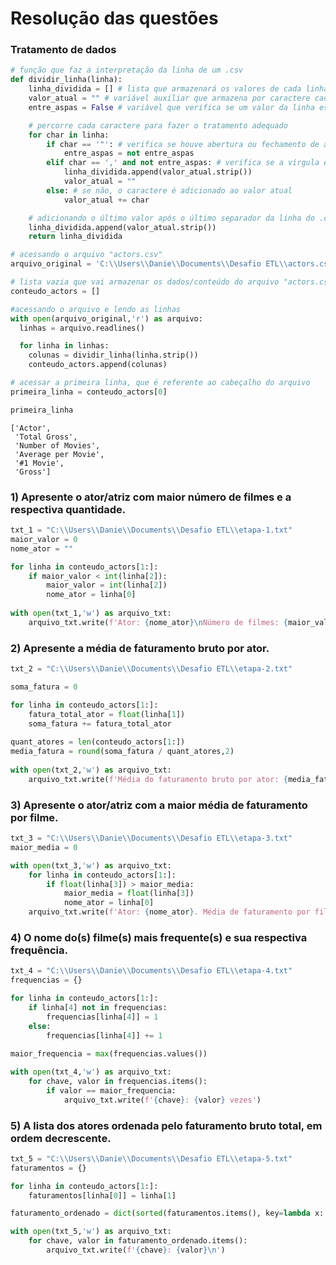 # Resolução das questões

### Tratamento de dados


```python
# função que faz a interpretação da linha de um .csv
def dividir_linha(linha):
    linha_dividida = [] # lista que armazenará os valores de cada linha
    valor_atual = "" # variável auxiliar que armazena por caractere cada valor da linha
    entre_aspas = False # variável que verifica se um valor da linha está entre aspas

    # percorre cada caractere para fazer o tratamento adequado
    for char in linha:
        if char == '"': # verifica se houve abertura ou fechamento de aspas
            entre_aspas = not entre_aspas 
        elif char == ',' and not entre_aspas: # verifica se a vírgula está como separador de coluna
            linha_dividida.append(valor_atual.strip())
            valor_atual = ""
        else: # se não, o caractere é adicionado ao valor atual
            valor_atual += char

    # adicionando o último valor após o último separador da linha do .csv
    linha_dividida.append(valor_atual.strip())
    return linha_dividida

# acessando o arquivo "actors.csv"
arquivo_original = 'C:\\Users\\Danie\\Documents\\Desafio ETL\\actors.csv'

# lista vazia que vai armazenar os dados/conteúdo do arquivo "actors.csv"
conteudo_actors = []

#acessando o arquivo e lendo as linhas
with open(arquivo_original,'r') as arquivo:
  linhas = arquivo.readlines() 

  for linha in linhas:
    colunas = dividir_linha(linha.strip())
    conteudo_actors.append(colunas)
```


```python
# acessar a primeira linha, que é referente ao cabeçalho do arquivo
primeira_linha = conteudo_actors[0]

primeira_linha
```




    ['Actor',
     'Total Gross',
     'Number of Movies',
     'Average per Movie',
     '#1 Movie',
     'Gross']



### 1) Apresente o ator/atriz com maior número de filmes e a respectiva quantidade.


```python
txt_1 = "C:\\Users\\Danie\\Documents\\Desafio ETL\\etapa-1.txt"
maior_valor = 0
nome_ator = ""

for linha in conteudo_actors[1:]:
    if maior_valor < int(linha[2]):
        maior_valor = int(linha[2])
        nome_ator = linha[0]
        
with open(txt_1,'w') as arquivo_txt:
    arquivo_txt.write(f'Ator: {nome_ator}\nNúmero de filmes: {maior_valor}.')
```

### 2) Apresente a média de faturamento bruto por ator.


```python
txt_2 = "C:\\Users\\Danie\\Documents\\Desafio ETL\\etapa-2.txt"

soma_fatura = 0

for linha in conteudo_actors[1:]:
    fatura_total_ator = float(linha[1])
    soma_fatura += fatura_total_ator
    
quant_atores = len(conteudo_actors[1:])
media_fatura = round(soma_fatura / quant_atores,2)
    
with open(txt_2,'w') as arquivo_txt:
    arquivo_txt.write(f'Média do faturamento bruto por ator: {media_fatura}')
```

### 3) Apresente o ator/atriz com a maior média de faturamento por filme.


```python
txt_3 = "C:\\Users\\Danie\\Documents\\Desafio ETL\\etapa-3.txt"
maior_media = 0

with open(txt_3,'w') as arquivo_txt:
    for linha in conteudo_actors[1:]:
        if float(linha[3]) > maior_media:
            maior_media = float(linha[3])
            nome_ator = linha[0]
    arquivo_txt.write(f'Ator: {nome_ator}. Média de faturamento por filme: {maior_media}.')
```

### 4) O nome do(s) filme(s) mais frequente(s) e sua respectiva frequência.


```python
txt_4 = "C:\\Users\\Danie\\Documents\\Desafio ETL\\etapa-4.txt"
frequencias = {}

for linha in conteudo_actors[1:]:
    if linha[4] not in frequencias:
        frequencias[linha[4]] = 1
    else:
        frequencias[linha[4]] += 1
        
maior_frequencia = max(frequencias.values())

with open(txt_4,'w') as arquivo_txt:
    for chave, valor in frequencias.items():
        if valor == maior_frequencia:
            arquivo_txt.write(f'{chave}: {valor} vezes')
```

### 5) A lista dos atores ordenada pelo faturamento bruto total, em ordem decrescente.


```python
txt_5 = "C:\\Users\\Danie\\Documents\\Desafio ETL\\etapa-5.txt"
faturamentos = {}

for linha in conteudo_actors[1:]:
    faturamentos[linha[0]] = linha[1]

faturamento_ordenado = dict(sorted(faturamentos.items(), key=lambda x: x[1], reverse=True))

with open(txt_5,'w') as arquivo_txt:
    for chave, valor in faturamento_ordenado.items():
        arquivo_txt.write(f'{chave}: {valor}\n')
```
